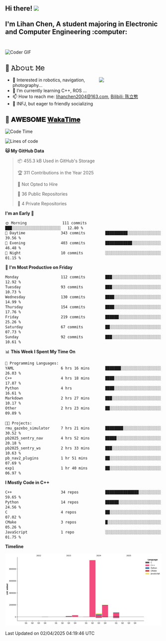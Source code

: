 <h2 align="left">
 <abc>
  <br>Hi there! <img src="https://user-images.githubusercontent.com/42378118/110234147-e3259600-7f4e-11eb-95be-0c4047144dea.gif" width="30"><br>
  <br> I'm Lihan Chen, A student majoring in Electronic and Computer Engineering :computer:<br>
  <br>
 </abc>
</h2>

<img align="center" src="https://media.giphy.com/media/SWoSkN6DxTszqIKEqv/giphy.gif" alt="Coder GIF" width="500">

## :book: 𝙰𝚋𝚘𝚞𝚝 𝙼𝚎

<img align="right" width="40%" src="https://github-readme-stats.vercel.app/api?username=LihanChen2004&show_icons=true&icon_color=CE1D2D&text_color=718096&bg_color=ffffff&hide_title=true" />

- 🌟 Interested in robotics, navigation, photography...
- 🌱 I’m currently learning C++, ROS ... 
- 📫 How to reach me: lihanchen2004@163.com, [Bilibili: 陈立憨](https://space.bilibili.com/170786212)
- 👯 INFJ, but eager to friendly socializing

## 📜 𝐀𝐖𝐄𝐒𝐎𝐌𝐄 [𝐖𝐚𝐤𝐚𝐓𝐢𝐦𝐞](https://github.com/anmol098/waka-readme-stats)

<!--START_SECTION:waka-->
![Code Time](http://img.shields.io/badge/Code%20Time-1%2C010%20hrs%2022%20mins-blue)

![Lines of code](https://img.shields.io/badge/From%20Hello%20World%20I%27ve%20Written-1.3%20million%20lines%20of%20code-blue)

**🐱 My GitHub Data** 

> 📦 455.3 kB Used in GitHub's Storage 
 > 
> 🏆 311 Contributions in the Year 2025
 > 
> 🚫 Not Opted to Hire
 > 
> 📜 36 Public Repositories 
 > 
> 🔑 4 Private Repositories 
 > 
**I'm an Early 🐤** 

```text
🌞 Morning                111 commits         ███░░░░░░░░░░░░░░░░░░░░░░   12.80 % 
🌆 Daytime                343 commits         ██████████░░░░░░░░░░░░░░░   39.56 % 
🌃 Evening                403 commits         ████████████░░░░░░░░░░░░░   46.48 % 
🌙 Night                  10 commits          ░░░░░░░░░░░░░░░░░░░░░░░░░   01.15 % 
```
📅 **I'm Most Productive on Friday** 

```text
Monday                   112 commits         ███░░░░░░░░░░░░░░░░░░░░░░   12.92 % 
Tuesday                  93 commits          ███░░░░░░░░░░░░░░░░░░░░░░   10.73 % 
Wednesday                130 commits         ████░░░░░░░░░░░░░░░░░░░░░   14.99 % 
Thursday                 154 commits         ████░░░░░░░░░░░░░░░░░░░░░   17.76 % 
Friday                   219 commits         ██████░░░░░░░░░░░░░░░░░░░   25.26 % 
Saturday                 67 commits          ██░░░░░░░░░░░░░░░░░░░░░░░   07.73 % 
Sunday                   92 commits          ███░░░░░░░░░░░░░░░░░░░░░░   10.61 % 
```


📊 **This Week I Spent My Time On** 

```text
💬 Programming Languages: 
YAML                     6 hrs 16 mins       ███████░░░░░░░░░░░░░░░░░░   26.03 % 
C++                      4 hrs 18 mins       ████░░░░░░░░░░░░░░░░░░░░░   17.87 % 
Python                   4 hrs               ████░░░░░░░░░░░░░░░░░░░░░   16.61 % 
Markdown                 2 hrs 27 mins       ███░░░░░░░░░░░░░░░░░░░░░░   10.17 % 
Other                    2 hrs 23 mins       ██░░░░░░░░░░░░░░░░░░░░░░░   09.89 % 

🐱‍💻 Projects: 
rmu_gazebo_simulator     7 hrs 21 mins       ████████░░░░░░░░░░░░░░░░░   30.52 % 
pb2025_sentry_nav        4 hrs 52 mins       █████░░░░░░░░░░░░░░░░░░░░   20.18 % 
pb2025_sentry_ws         2 hrs 33 mins       ███░░░░░░░░░░░░░░░░░░░░░░   10.63 % 
pb_nav2_plugins          1 hr 51 mins        ██░░░░░░░░░░░░░░░░░░░░░░░   07.69 % 
exp1                     1 hr 40 mins        ██░░░░░░░░░░░░░░░░░░░░░░░   06.97 % 
```

**I Mostly Code in C++** 

```text
C++                      34 repos            ███████████████░░░░░░░░░░   59.65 % 
Python                   14 repos            ██████░░░░░░░░░░░░░░░░░░░   24.56 % 
C                        4 repos             ██░░░░░░░░░░░░░░░░░░░░░░░   07.02 % 
CMake                    3 repos             █░░░░░░░░░░░░░░░░░░░░░░░░   05.26 % 
JavaScript               1 repo              ░░░░░░░░░░░░░░░░░░░░░░░░░   01.75 % 
```



**Timeline**

![Lines of Code chart](https://raw.githubusercontent.com/LihanChen2004/LihanChen2004/main/assets/bar_graph.png)


 Last Updated on 02/04/2025 04:19:46 UTC
<!--END_SECTION:waka-->

<!--
**LihanChen2004/LihanChen2004** is a ✨ _special_ ✨ repository because its `README.md` (this file) appears on your GitHub profile.

Here are some ideas to get you started:

- 🔭 I’m currently working on ...
- 🌱 I’m currently learning ...
- 👯 I’m looking to collaborate on ...
- 🤔 I’m looking for help with ...
- 💬 Ask me about ...
- 📫 How to reach me: ...
- 😄 Pronouns: ...
- ⚡ Fun fact: ...
-->
